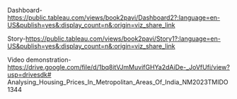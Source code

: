 Dashboard-https://public.tableau.com/views/book2pavi/Dashboard2?:language=en-US&publish=yes&:display_count=n&:origin=viz_share_link

Story-https://public.tableau.com/views/book2pavi/Story1?:language=en-US&publish=yes&:display_count=n&:origin=viz_share_link

Video demonstration-https://drive.google.com/file/d/1bq8itVJmMuvifGHYa2dAiDe-_JoVfUfi/view?usp=drivesdk# Analysing_Housing_Prices_In_Metropolitan_Areas_Of_India_NM2023TMIDO1344



